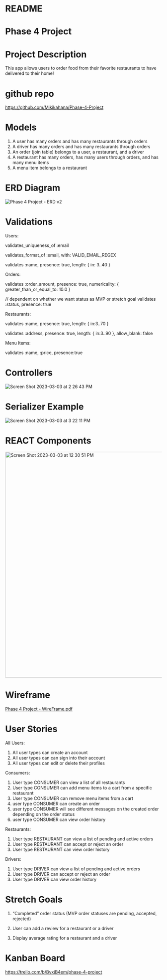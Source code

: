 # README

# Phase 4 Project

# Project Description
This app allows users to order food from their favorite restaurants to have delivered to their home!

# github repo
https://github.com/Mikikahana/Phase-4-Project

# Models
1. A user has many orders and has many restaurants through orders
2. A driver has many orders and has many restaurants through orders
3. An order (join table) belongs to a user, a restaurant, and a driver
4. A restaurant has many orders, has many users through orders, and has many menu items
5. A menu item belongs to a restaurant

# ERD Diagram
![Phase 4 Project - ERD v2](https://user-images.githubusercontent.com/118000976/222811914-d12c14ee-78ee-4813-8782-cea173620463.png)


# Validations
Users:

validates_uniqueness_of :email

validates_format_of :email, with: VALID_EMAIL_REGEX

validates :name, presence: true, length: { in: 3..40 }


Orders:

validates :order_amount, presence: true, numericality: { greater_than_or_equal_to: 10.0 }

// dependent on whether we want status as MVP or stretch goal
validates :status, presence: true


Restaurants:

validates :name, presence: true, length: { in:3..70 }

validates :address, presence: true,  length: { in:3..90 }, allow_blank: false


Menu Items:

validates :name, :price, presence:true

# Controllers
![Screen Shot 2023-03-03 at 2 26 43 PM](https://user-images.githubusercontent.com/118000976/222809167-2f574d8a-7157-4958-89b5-baa6d5849904.png)

# Serializer Example
![Screen Shot 2023-03-03 at 3 22 11 PM](https://user-images.githubusercontent.com/118000976/222821357-cdd43a78-e719-4fd0-92c6-27404d1bfb6f.png)



# REACT Components
<img width="724" alt="Screen Shot 2023-03-03 at 12 30 51 PM" src="https://user-images.githubusercontent.com/118000976/222808932-8cca4bec-10cd-4dba-859a-aa28d4982fdf.png">

# Wireframe
[Phase 4 Project - WireFrame.pdf](https://github.com/Mikikahana/Phase-4-Project/files/10885538/Phase.4.Project.-.WireFrame.pdf)


# User Stories

All Users:
1. All user types can create an account
2. All user types can can sign into their account
3. All user types can edit or delete their profiles

Consumers: 
1. User type CONSUMER can view a list of all restaurants
2. User type CONSUMER can add menu items to a cart from a specific restaurant
3. User type CONSUMER can remove menu items from a cart
4. user type CONSUMER can create an order
5. user type CONSUMER will see different messages on the created order depending on the order status
6. user type CONSUMER can view order history

Restaurants:
1. User type RESTAURANT can view a list of pending and active orders
2. User type RESTAURANT can accept or reject an order
3. User type RESTAURANT can view order history

Drivers:
1. User type DRIVER can view a list of pending and active orders
2. User type DRIVER can accept or reject an order
3. User type DRIVER can view order history

# Stretch Goals
1. “Completed” order status (MVP order statuses are pending, accepted, rejected)

2. User can add a review for a restaurant or a driver

4. Display average rating for a restaurant and a driver

# Kanban Board
https://trello.com/b/BvxjB4em/phase-4-project



